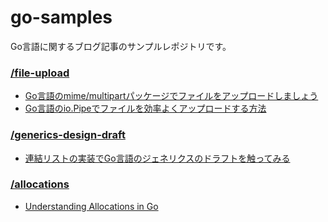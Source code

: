 # go-samples
Go言語に関するブログ記事のサンプルレポジトリです。

### [/file-upload](https://github.com/Jimeux/go-samples/tree/master/file-upload)
- [Go言語のmime/multipartパッケージでファイルをアップロードしましょう](https://medium.com/eureka-engineering/multipart-file-upload-in-golang-c4a8eb15a3ee)
- [Go言語のio.Pipeでファイルを効率よくアップロードする方法](https://medium.com/eureka-engineering/file-uploads-in-go-with-io-pipe-75519dfa647b)

### [/generics-design-draft](https://github.com/Jimeux/go-samples/tree/master/generics-design-draft)
- [連結リストの実装でGo言語のジェネリクスのドラフトを触ってみる](https://medium.com/eureka-engineering/golang-generics-design-draft-linked-list-4d1174e2355d)

### [/allocations](https://github.com/Jimeux/go-samples/tree/master/allocations)
- [Understanding Allocations in Go](https://medium.com/eureka-engineering/understanding-allocations-in-go-stack-heap-memory-9a2631b5035d)
